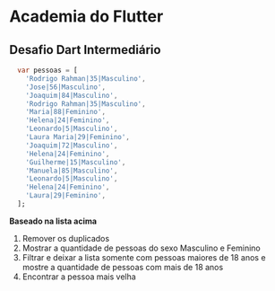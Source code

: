 # Academia do Flutter

## Desafio Dart Intermediário

```dart
  var pessoas = [
    'Rodrigo Rahman|35|Masculino',
    'Jose|56|Masculino',
    'Joaquim|84|Masculino',
    'Rodrigo Rahman|35|Masculino',
    'Maria|88|Feminino',
    'Helena|24|Feminino',
    'Leonardo|5|Masculino',
    'Laura Maria|29|Feminino',
    'Joaquim|72|Masculino',
    'Helena|24|Feminino',
    'Guilherme|15|Masculino',
    'Manuela|85|Masculino',
    'Leonardo|5|Masculino',
    'Helena|24|Feminino',
    'Laura|29|Feminino',
  ];
```

**Baseado na lista acima**

1. Remover os duplicados
2. Mostrar a quantidade de pessoas do sexo Masculino e Feminino
3. Filtrar e deixar a lista somente com pessoas maiores de 18 anos e mostre a quantidade de pessoas com mais de 18 anos
4. Encontrar a pessoa mais velha